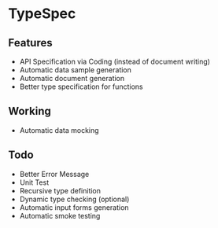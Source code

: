 TypeSpec
========

Features
--------

- API Specification via Coding (instead of document writing)
- Automatic data sample generation
- Automatic document generation
- Better type specification for functions

Working
-------

- Automatic data mocking

Todo
----

- Better Error Message
- Unit Test
- Recursive type definition
- Dynamic type checking (optional)
- Automatic input forms generation
- Automatic smoke testing

